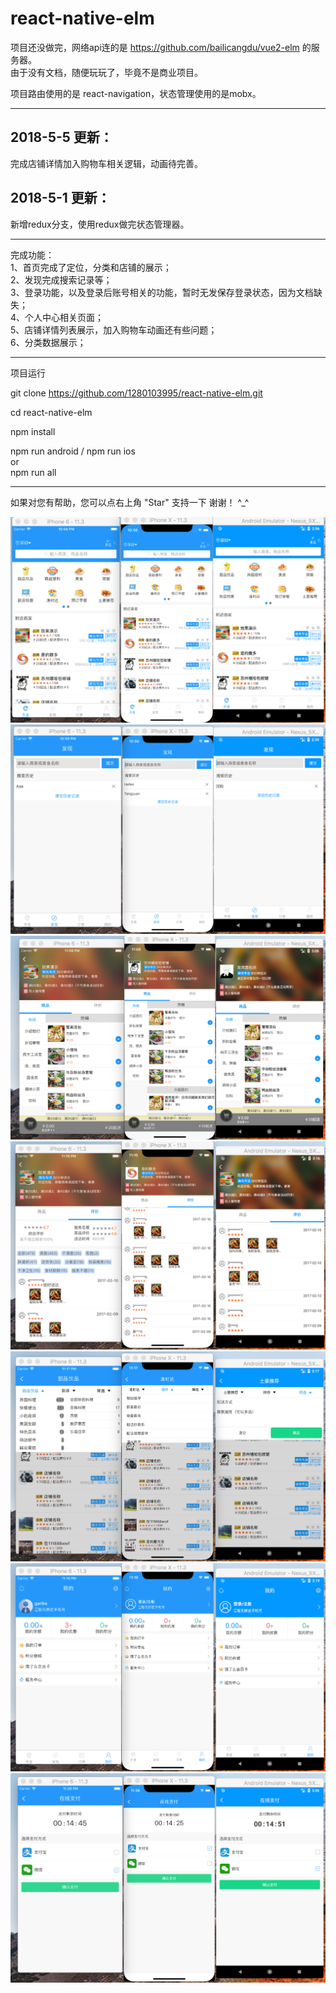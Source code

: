 # react-native-elm

项目还没做完，网络api连的是 https://github.com/bailicangdu/vue2-elm 的服务器。<br>
由于没有文档，随便玩玩了，毕竟不是商业项目。

项目路由使用的是 react-navigation，状态管理使用的是mobx。

--------------
2018-5-5 更新：
----
完成店铺详情加入购物车相关逻辑，动画待完善。<br>

2018-5-1 更新：
----
新增redux分支，使用redux做完状态管理器。<br>


--------------

完成功能：<br>
 1、首页完成了定位，分类和店铺的展示；<br>
 2、发现完成搜索记录等；<br>
 3、登录功能，以及登录后账号相关的功能，暂时无发保存登录状态，因为文档缺失；<br>
 4、个人中心相关页面；<br>
 5、店铺详情列表展示，加入购物车动画还有些问题；<br>
 6、分类数据展示；<br>

---------------


项目运行
 
 git clone https://github.com/1280103995/react-native-elm.git

 cd react-native-elm

 npm install

 npm run android / npm run ios<br>
 or<br>
 npm run all

-----------------


如果对您有帮助，您可以点右上角 "Star" 支持一下 谢谢！ ^_^


![image](https://github.com/1280103995/react-native-elm/blob/master/screenshot/1%E9%A6%96%E9%A1%B5.png)
![image](https://github.com/1280103995/react-native-elm/blob/master/screenshot/2%E5%8F%91%E7%8E%B0.png)
![image](https://github.com/1280103995/react-native-elm/blob/master/screenshot/3-1%E5%BA%97%E9%93%BA%E8%AF%A6%E6%83%85.png)
![image](https://github.com/1280103995/react-native-elm/blob/master/screenshot/3-2%E5%BA%97%E9%93%BA%E8%AF%84%E8%AE%BA.png)
![image](https://github.com/1280103995/react-native-elm/blob/master/screenshot/4%E5%88%86%E7%B1%BB.png)
![image](https://github.com/1280103995/react-native-elm/blob/master/screenshot/5%E4%B8%AA%E4%BA%BA%E4%B8%AD%E5%BF%83.png)
![image](https://github.com/1280103995/react-native-elm/blob/master/screenshot/6%E6%94%AF%E4%BB%98%E9%A1%B5%E9%9D%A2.png)



